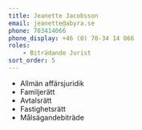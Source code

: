 ```yaml
---
title: Jeanette Jacobsson
email: jeanette@abyra.se
phone: 703414066
phone_display: +46 (0) 70-34 14 066
roles: 
    - Biträdande Jurist    
sort_order: 5
---
```


+ Allmän affärsjuridik
+ Familjerätt
+ Avtalsrätt
+ Fastighetsrätt
+ Målsägandebiträde
